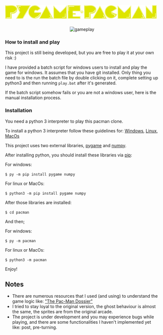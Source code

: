 # ![title](https://github.com/atif5/pygame-pacman/blob/master/title.png?raw=true")
 <p align="center">
  <img src="https://github.com/atif5/pygame-pacman/blob/master/gameplay.gif?raw=true" alt="gameplay"/>
 </p>
  
### How to install and play  
 This project is still being developed, but you are free to play it at your own risk :)
 
 I have provided a batch script for windows users to install and play the game for windows. It assumes that you have git installed.
 Only thing you need to is the run the batch file by double clicking on it, complete setting up python3 and then running `play.bat` after it's generated.
 
 If the batch script somehow fails or you are not a windows user, here is the manual installation process.
 
### Installation
You need a python 3 interpreter to play this pacman clone.

To install a python 3 interpreter follow these guidelines for: [Windows](https://docs.python-guide.org/starting/install3/win), [Linux](https://docs.python-guide.org/starting/install3/linux), [MacOs](https://docs.python-guide.org/starting/install3/osx)

  
This project uses two external libraries, [pygame](https://www.pygame.org) and [numpy](https://numpy.org/).

After installing python, you should install these libraries via [pip](https://pypi.org/project/pip/):

For windows:

```$ py -m pip install pygame numpy```

For linux or MacOs:

```$ python3 -m pip install pygame numpy```

After those libraries are installed:

```$ cd pacman```

And then;

For windows:

```$ py -m pacman```

For linux or MacOs:

```$ python3 -m pacman```

Enjoy!

## Notes

- There are numerous resources that I used (and using) to understand the game logic like: ["The Pac-Man Dossier"](https://pacman.holenet.info/) 
- I tried to stay loyal to the original version, the ghost behaviour is almost the same, the sprites are from the original arcade.
- The project is under development and you may experience bugs while playing, and there are some functionalities I haven't implemented yet like: post, pre-turning.

 

 
  

